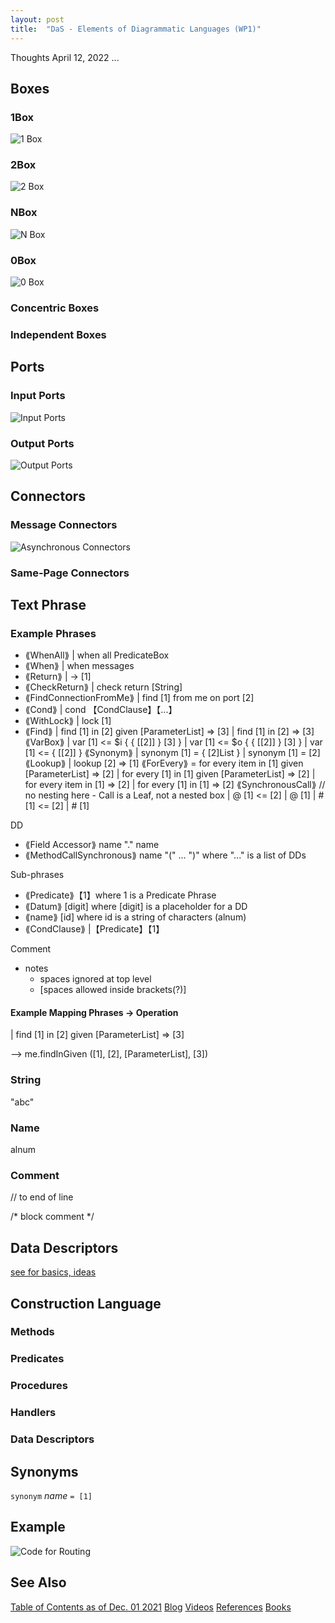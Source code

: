 ```yaml
---
layout: post
title:  "DaS - Elements of Diagrammatic Languages (WP1)"
---
```


Thoughts April 12, 2022 ...

## Boxes

### 1Box

![1 Box](/assets/daswp1-1box.png)

### 2Box
![2 Box](/assets/daswp1-2box.png)

### NBox

![N Box](/assets/daswp1-nbox.png)

### 0Box

![0 Box](/assets/daswp1-0box.png)

### Concentric Boxes

### Independent Boxes

## Ports

### Input Ports

![Input Ports](/assets/daswp1-inputport.png)


### Output Ports

![Output Ports](/assets/daswp1-outputport.png)

## Connectors

### Message Connectors

![Asynchronous Connectors](/assets/daswp1-connectors.png)

### Same-Page Connectors

## Text Phrase

### Example Phrases
- ⟪WhenAll⟫
  | when all PredicateBox
- ⟪When⟫
  | when messages
- ⟪Return⟫
  | -> [1]
- ⟪CheckReturn⟫
  | check return [String]
- ⟪FindConnectionFromMe⟫
  | find [1] from me on port [2]
- ⟪Cond⟫
  | cond 【CondClause】【...】
- ⟪WithLock⟫
  | lock [1]
- ⟪Find⟫
  | find [1] in [2] given [ParameterList] => [3]
  | find [1] in [2] => [3]
⟪VarBox⟫
  | var [1] <= $i { { [[2]] } [3] }
  | var [1] <= $o { { [[2]] } [3] }
  | var [1] <=      { [[2]] }
⟪Synonym⟫
  | synonym [1] = { [2]List }
  | synonym [1] = [2]
⟪Lookup⟫
  | lookup [2] => [1]
⟪ForEvery⟫
  = for every item in [1] given [ParameterList] => [2]
  | for every [1] in [1] given [ParameterList] => [2]
  | for every item in [1]  => [2]
  | for every [1] in [1]  => [2]
⟪SynchronousCall⟫
  // no nesting here - Call is a Leaf, not a nested box
  | @ [1] <= [2]
  | @ [1]
  | # [1] <= [2]
  | # [1]


DD
- ⟪Field Accessor⟫ name "." name
- ⟪MethodCallSynchronous⟫ name "(" ... ")" where "..." is a list of DDs

Sub-phrases
- ⟪Predicate⟫【1】where 1 is a Predicate Phrase
- ⟪Datum⟫ [digit] where [digit] is a placeholder for a DD
- ⟪name⟫ [id] where id is a string of characters (alnum)
- ⟪CondClause⟫
  |【Predicate】【1】

Comment

- notes
  - spaces ignored at top level
  - [spaces allowed inside brackets(?)]

#### Example Mapping Phrases -> Operation

  | find [1] in [2] given [ParameterList] => [3]

--> me.findInGiven ([1], [2], [ParameterList], [3])

### String

"abc"

### Name

alnum

### Comment

// to end of line

/* block comment */

## Data Descriptors

[see for basics, ideas](https://guitarvydas.github.io/2022/03/26/Data-Descriptors.html)

## Construction Language

### Methods

### Predicates

### Procedures

### Handlers

### Data Descriptors

## Synonyms

`synonym` *name* `= [1]`

## Example

![Code for Routing](/assets/routing.png)


## See Also

[Table of Contents as of Dec. 01 2021](https://guitarvydas.github.io/2021/12/10/Table-of-Contents-Dec-01-2021.html)
[Blog](https://guitarvydas.github.io)
[Videos](https://www.youtube.com/channel/UC9EJr0nKHwadbHUtc5zHdmQ/videos)
[References](https://guitarvydas.github.io/2021/01/14/References.html)
[Books](https://leanpub.com/u/paul-tarvydas.html)

<script src="https://utteranc.es/client.js" 
        repo="guitarvydas/guitarvydas.github.io" 
        issue-term="pathname" 
        theme="github-light" 
        crossorigin="anonymous" > 
</script> 
